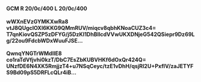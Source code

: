 #### GCM R 20/0c/400 L 20/0c/400
**wWXnEVzGYMKXwRa8**<br/>**vtJ8QUgclOXl6KKG9QMmRUV/miqcv8qbhKNoaCUZ3c4=**<br/>**T7qnKiovQSZP5zDFYG/j5DzKI1DhBIIcdVVwUKXDNjeG542QSiepr9Dz69Lg/22ou9FdcbWDxWuuFJSE...**<br/><br/>
**QwnqYNGTrWMdIlE8**<br/>**co1raTdVfjvhi0kzT/DbC7EsZbKUBVHKf6dOxQr424Q=**<br/>**UNzfDE6N4XK5RmjjzT4+u7NSqCeyc/tzE1vDhH/qsjRI2U+PxflV/zaJETYFS9Bd09pS5DRFLcQLr4iB...**